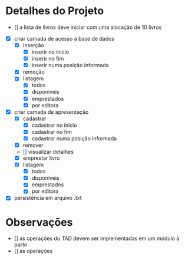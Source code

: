 # Detalhes do Projeto

- [] a lista de livros deve iniciar com uma alocação de 10 livros
- [x] criar camada de acesso à base de dados
  - [x] inserção
    - [x] inserir no inicio
    - [x] inserir no fim
    - [x] inserir numa posição informada
  - [x] remoção
  - [x] listagem
    - [x] todos 
    - [x] disponiveis
    - [x] emprestados
    - [x] por editora
- [x] criar camada de apresentação
  - [x] cadastrar
    - [x] cadastrar no inicio
    - [x] cadastrar no fim
    - [x] cadastrar numa posição informada
  - [x] remover
  - [] visualizar detalhes
  - [x] emprestar livro
  - [x] listagem
    - [x] todos 
    - [x] disponiveis
    - [x] emprestados
    - [x] por editora
- [x] persistência em arquivo .txt

# Observações

- [] as operações do TAD devem ser implementadas em um módulo à parte
- [] as operações 